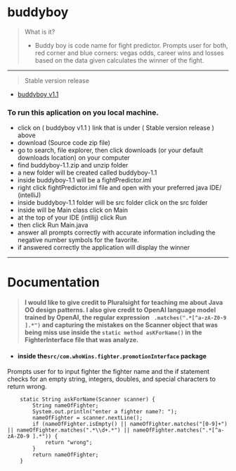  # buddyboy
> What is it?
> - Buddy boy is code name for fight predictor. Prompts user for both, red corner and blue corners: vegas odds, career wins and losses based on the data given calculates the winner of the fight.

 
---
> Stable version release
 - [buddyboy v1.1](https://github.com/wilmer88/buddyboy/releases/tag/v1.1)
### To run this aplication on you local machine.  
- click on ( buddyboy v1.1 ) link that is under ( Stable version release ) above
- download (Source code zip file)
- go to search, file explorer, then click downloads (or your default downloads location) on your computer 
- find buddyboy-1.1.zip and unzip folder
- a new folder will be created called buddyboy-1.1 
- inside buddyboy-1.1 will be a fightPredictor.iml 
- right click fightPredictor.iml file and open with your preferred java IDE/ (intelliJ)
- inside buddyboy-1.1 folder will be src folder click on the src folder 
- inside will be Main class click on Main 
- at the top of your IDE (intllij) click Run
- then click Run Main.java
- answer all prompts correctly with accurate information including the negative number symbols for the favorite.
- if answered correctly the application will display the winner
---
# Documentation
> #### I would like to give credit to Pluralsight for teaching me about Java OO design patterns. I also give credit to OpenAI language model trained by OpenAI, the regular expression ` .matches(".*[^a-zA-Z0-9 ].*")` and capturing the mistakes on the Scanner object that was being miss use inside the `static method asKForName()` in the FighterInterface file  that was analyze.

- #### inside the`src/com.whoWins.fighter.promotionInterface` package 
Prompts user for to input fighter the fighter name and the if statement checks for an empty string, integers, doubles, and special characters to return wrong.
```
    static String askForName(Scanner scanner) {
        String nameOfFighter;
        System.out.println("enter a fighter name?: ");
        nameOfFighter = scanner.nextLine();
        if (nameOfFighter.isEmpty() || nameOfFighter.matches("[0-9]+") || nameOfFighter.matches(".*\\d+.*") || nameOfFighter.matches(".*[^a-zA-Z0-9 ].*")) {
            return "wrong";
        }
        return nameOfFighter;
    }
```
 


